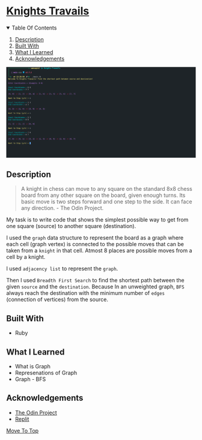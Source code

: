 
# [Knights Travails](https://www.theodinproject.com/paths/full-stack-ruby-on-rails/courses/ruby-programming/lessons/knights-travails)

<details open="open">
  <summary>Table Of Contents</summary>
  <ol>
    <li>
      <a href="#description">Description</a>
    </li>
    <li>
      <a href="#built-with">Built With</a>
    </li>
     <li>
      <a href="#what-i-learned">What I Learned</a>
    </li>
     <li>
      <a href="#acknowledgements">Acknowledgements</a>
    </li>
  </ol>
</details>

![Demo](./assets/demo.png)

## Description
> A knight in chess can move to any square on the standard 8x8 chess board from any other square on the board, given enough turns. Its basic move is two steps forward and one step to the side. It can face any direction. - The Odin Project.

  My task is to write code that shows the simplest possible way to get from one square (source) to another square (destination).
  
  I used the `graph` data structure to represent the board as a graph where each cell (graph vertex) is connected to the possible moves that can be taken from a `knight` in that cell. Atmost 8 places are possible moves from a cell by a knight.
  
  I used `adjacency list` to represent the `graph`.
  
  Then I used `Breadth First Search` to find the shortest path between the given `source` and the `destination`. Because In an unweighted graph, `BFS` always reach the destination with the minimum number of `edges` (connection of vertices) from the source.


## Built With
* Ruby

## What I Learned
* What is Graph
* Represenations of Graph
* Graph - BFS
  
## Acknowledgements
* [The Odin Project](https://theodinproject.com)
* [Replit](https://replit.com)

[Move To Top](#knights-travails)

